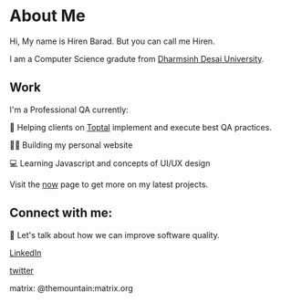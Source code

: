 # About Me

Hi, My name is Hiren Barad. But you can call me Hiren.

I am a Computer Science gradute from [Dharmsinh Desai University](https://www.ddu.ac.in/).


## Work 

I'm a Professional QA currently:

👔 Helping clients on [Toptal](https://www.toptal.com) implement and execute best QA practices. 

👷‍♂️ Building my personal website

💻 Learning Javascript and concepts of UI/UX design 

Visit the [now](/now) page to get more on my latest projects.



## Connect with me:
💬 Let's talk about how we can improve software quality.

[LinkedIn](https://www.linkedin.com/in/baradhiren)

[twitter](https://www.twitter.com/baradhiren007)

matrix: @themountain:matrix.org